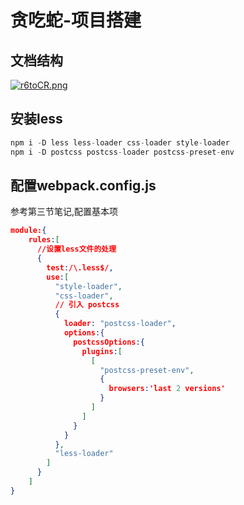 # 贪吃蛇-项目搭建

## 文档结构

[![r6toCR.png](https://s3.ax1x.com/2020/12/23/r6toCR.png)](https://imgchr.com/i/r6toCR)

## 安装less

```javascript
npm i -D less less-loader css-loader style-loader
npm i -D postcss postcss-loader postcss-preset-env
```

## 配置webpack.config.js

参考第三节笔记,配置基本项

```json
module:{
    rules:[
      //设置less文件的处理
      {
        test:/\.less$/,
        use:[
          "style-loader",
          "css-loader",
          // 引入 postcss
          {
            loader: "postcss-loader",
            options:{
              postcssOptions:{
                plugins:[
                  [
                    "postcss-preset-env",
                    {
                      browsers:'last 2 versions'
                    }
                  ]
                ]
              }
            }
          },
          "less-loader"
        ]
      }
    ]
}
```



